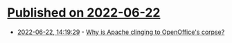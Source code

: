 # [Published on 2022-06-22](index.md)

* [2022-06-22, 14:19:29](https://news.ycombinator.com/item?id=31836293) - [Why is Apache clinging to OpenOffice's corpse?](https://www.arencambre.com/2022/06/22/why-is-apache-clinging-to-openoffices-corpse/)
